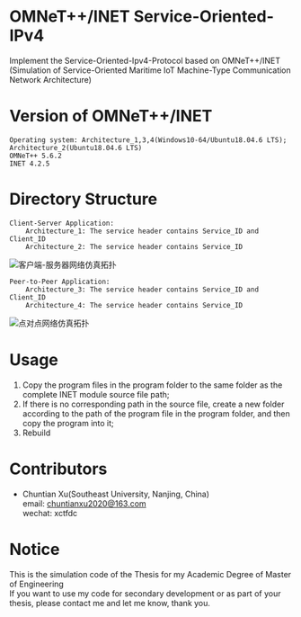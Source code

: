 # OMNeT++/INET Service-Oriented-IPv4
Implement the Service-Oriented-Ipv4-Protocol based on OMNeT++/INET  
(Simulation of Service-Oriented Maritime IoT Machine-Type Communication Network Architecture)
# Version of OMNeT++/INET
	Operating system: Architecture_1,3,4(Windows10-64/Ubuntu18.04.6 LTS); Architecture_2(Ubuntu18.04.6 LTS)
	OMNeT++ 5.6.2
	INET 4.2.5
# Directory Structure
	Client-Server Application:
		Architecture_1: The service header contains Service_ID and Client_ID
		Architecture_2: The service header contains Service_ID
![客户端-服务器网络仿真拓扑](https://user-images.githubusercontent.com/68048893/184666576-429c60be-5683-4a3e-916f-25b7ea63af9a.jpg)

	Peer-to-Peer Application:
		Architecture_3: The service header contains Service_ID and Client_ID
		Architecture_4: The service header contains Service_ID
![点对点网络仿真拓扑](https://user-images.githubusercontent.com/68048893/184666815-535bc1f7-9a3c-4308-9003-5d6d7b01520a.jpg)

# Usage
1. Copy the program files in the program folder to the same folder as the complete INET module source file path;
2. If there is no corresponding path in the source file, create a new folder according to the path of the program file in the program folder, and then copy the program into it;
3. Rebuild
# Contributors
* Chuntian Xu(Southeast University, Nanjing, China)  
email: chuntianxu2020@163.com  
wechat: xctfdc
# Notice
This is the simulation code of the Thesis for my Academic Degree of Master of Engineering  
If you want to use my code for secondary development or as part of your thesis, please contact me and let me know, thank you.
